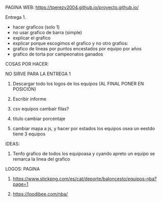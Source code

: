 PAGINA WEB: https://tperezv2004.github.io/proyecto.github.io/

Entrega 1.
- hacer graficos (solo 1)
- no usar grafico de barra (simple)
- explicar el grafico
- explicar porque escogimos el grafico y no otro
grafios: 
- grafico de lineas por puntos encestados por equipo por años
- grafico de torta por campeonatos ganados


COSAS POR HACER:

NO SIRVE PARA LA ENTREGA 1

1. Descargar todo los logos de los equipos (AL FINAL PONER EN POSICION)

2. Escribir informe

3. csv equipos cambair filas?

4. titulo cambiar porcentaje

5. cambiar mapa a js, y hacer por estados los equipos osea un eestdo tiene 3 equipos

IDEAS:

1. Tenfo grafico de todos los equipoasa y cyando apreto un equipo se remarca la linea del grafico


LOGOS: PAGINA

1. https://www.stickpng.com/es/cat/deporte/baloncesto/equipos-nba?page=1

2. https://loodibee.com/nba/


